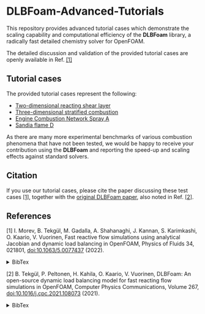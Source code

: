 # DLBFoam-Advanced-Tutorials

This repository provides advanced tutorial cases which demonstrate the scaling capability and computational efficiency of the **DLBFoam** library, a radically fast detailed chemistry solver for OpenFOAM. 

The detailed discussion and validation of the provided tutorial cases are openly available in Ref. [[1]](#1)


## Tutorial cases

The provided tutorial cases represent the following:

* [Two-dimensional reacting shear layer](2D_Shear_Layer/README.md)
* [Three-dimensional stratified combustion](3D_Stratified_Combustion/README.md)
* [Engine Combustion Network Spray A](ECN_Spray_A/README.md)
* [Sandia flame D](Sandia_D/README.md)

As there are many more experimental benchmarks of various combustion phenomena that have not been tested, we would be happy to receive your contribution using the **DLBFoam** and reporting the speed-up and scaling effects against standard solvers.

## Citation

If you use our tutorial cases, please cite the paper discussing these test cases [[1]](#1), together with the [original DLBFoam paper](https://github.com/Aalto-CFD/DLBFoam#citation), also noted in Ref. [[2]](#2).

## References

</p>
</details>

<a id="1">[1]</a> 
I. Morev, B. Tekgül, M. Gadalla, A. Shahanaghi, J. Kannan, S. Karimkashi, O. Kaario, V. Vuorinen, Fast reactive flow simulations using analytical Jacobian and dynamic load balancing in OpenFOAM, Physics of Fluids 34, 021801, [doi:10.1063/5.0077437](https://doi.org/10.1063/5.0077437) (2022).
<details>
<summary>BibTex</summary>
<p>

```
@article{Morev2022,
  doi = {10.1063/5.0077437},
  url = {https://doi.org/10.1063/5.0077437},
  year = {2022},
  month = feb,
  publisher = {{AIP} Publishing},
  volume = {34},
  number = {2},
  pages = {021801},
  author = {Ilya Morev and Bulut Tekg\"{u}l and Mahmoud Gadalla and Ali Shahanaghi and Jeevananthan Kannan and Shervin Karimkashi and Ossi Kaario and Ville Vuorinen},
  title = {Fast reactive flow simulations using analytical Jacobian and dynamic load balancing in {OpenFOAM}},
  journal = {Physics of Fluids}
}
```

</p>
</details>

</p>
</details>

<a id="2">[2]</a> 
B. Tekgül, P. Peltonen, H. Kahila, O. Kaario, V. Vuorinen, DLBFoam: An open-source dynamic load balancing model for fast reacting flow simulations in OpenFOAM, Computer Physics Communications, Volume 267, [doi:10.1016/j.cpc.2021.108073](https://doi.org/10.1016/j.cpc.2021.108073) (2021).

<details>
<summary>BibTex</summary>
<p>

```
@article{tekgul2021dlbfoam,
  title={DLBFoam: An open-source dynamic load balancing model for fast reacting flow simulations in OpenFOAM},
  author={Tekg{\"u}l, Bulut and Peltonen, Petteri and Kahila, Heikki and Kaario, Ossi and Vuorinen, Ville},
  journal={Computer Physics Communications},
  pages={108073},
  year={2021},
  publisher={Elsevier}
}
```

</p>
</details>
